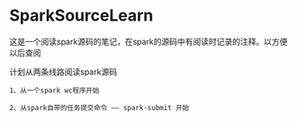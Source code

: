 # SparkSourceLearn
这是一个阅读spark源码的笔记，在spark的源码中有阅读时记录的注释。以方便以后查阅

计划从两条线路阅读spark源码

    1、从一个spark wc程序开始
    
    2、从spark自带的任务提交命令 —— spark-submit 开始
    

